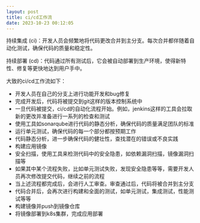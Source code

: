 ```yaml
---
layout: post
title: ci/cd工作流
date: 2023-10-23 00:12:05
---
```


持续集成 (ci)：开发人员会频繁地将代码更改合并到主分支。每次合并都伴随着自动化测试，确保代码的质量和稳定性。

持续部署 (cd)：代码通过所有测试后，它会被自动部署到生产环境，使得新特性、修复等更快地达到用户手中。

大致的ci/cd工作流如下：

- 开发人员在自己的分支上进行功能开发和bug修复
- 完成开发后，代码将被提交到git这样的版本控制系统中
- 一旦代码被提交，ci/cd的自动化流程开始。例如，jenkins这样的工具会拉取新的更改并准备进行一系列的检查和测试
- 使用工具如sonarqube进行代码的静态分析，确保代码的质量满足团队的标准
- 运行单元测试，确保代码的每一个部分都按预期工作
- 代码静态分析，进一步确保代码的健壮性，查找潜在的错误或不良实践
- 构建应用镜像
- 安全扫描，使用工具来检测代码中的安全隐患，如依赖漏洞扫描，镜像漏洞扫描等
- 如果其中某个流程失败，比如单元测试失败，发现安全隐患等等，需要开发人员再次修改提交代码，继续之前的流程
- 当上述流程都完成后，会进行人工审查。审查通过后，代码将被合并到主分支
- 代码合并后，会再次进行构建和全面的测试，如单元测试，集成测试，性能测试等等
- 构建镜像并push到镜像仓库
- 将镜像部署到k8s集群，完成应用部署
